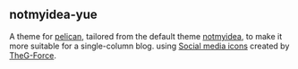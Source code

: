 notmyidea-yue
--------------

A theme for [pelican][], tailored from the default theme [notmyidea][], to make it more suitable for a single-column blog. using [Social media icons][] created by [TheG-Force][].

[pelican]: https://github.com/getpelican/pelican
[notmyidea]: https://github.com/getpelican/pelican/tree/master/pelican/themes/notmyidea
[Social media icons]: http://theg-force.deviantart.com/art/Social-Icons-hand-drawned-109467069
[TheG-Force]: http://theg-force.deviantart.com/
